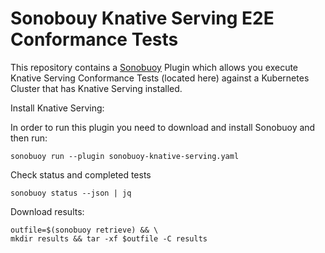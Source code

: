 # Sonobouy Knative Serving E2E Conformance Tests

This repository contains a [Sonobuoy]() Plugin which allows you execute Knative Serving Conformance Tests (located here) against a Kubernetes Cluster that has Knative Serving installed. 

Install Knative Serving: 


In order to run this plugin you need to download and install Sonobuoy and then run:

```
sonobuoy run --plugin sonobuoy-knative-serving.yaml
```

Check status and completed tests
```
sonobuoy status --json | jq 
```

Download results: 

```
outfile=$(sonobuoy retrieve) && \                                         
mkdir results && tar -xf $outfile -C results
```
